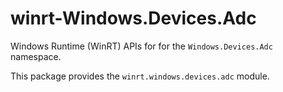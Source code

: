 <!-- warning: Please don't edit this file. It was automatically generated. -->

# winrt-Windows.Devices.Adc

Windows Runtime (WinRT) APIs for for the `Windows.Devices.Adc` namespace.

This package provides the `winrt.windows.devices.adc` module.
